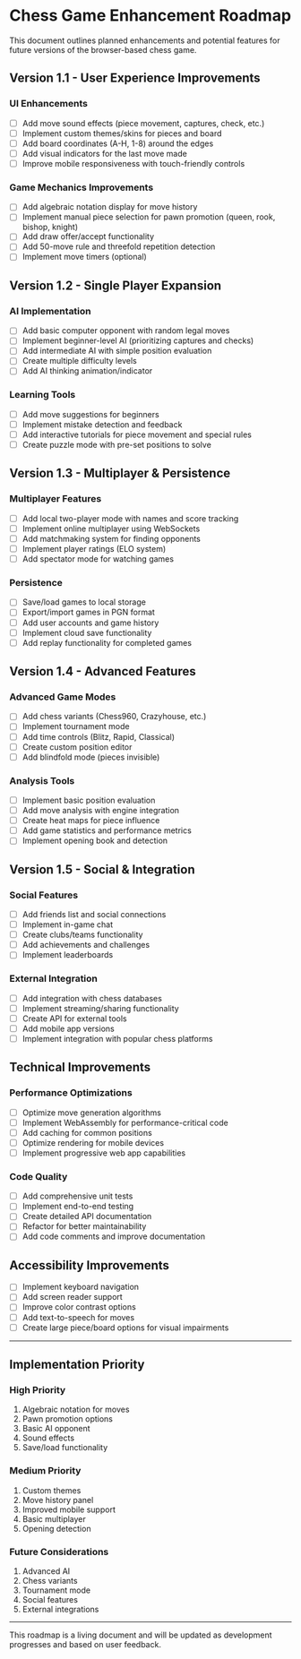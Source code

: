 # Chess Game Enhancement Roadmap

This document outlines planned enhancements and potential features for future versions of the browser-based chess game.

## Version 1.1 - User Experience Improvements

### UI Enhancements
- [ ] Add move sound effects (piece movement, captures, check, etc.)
- [ ] Implement custom themes/skins for pieces and board
- [ ] Add board coordinates (A-H, 1-8) around the edges
- [ ] Add visual indicators for the last move made
- [ ] Improve mobile responsiveness with touch-friendly controls

### Game Mechanics Improvements
- [ ] Add algebraic notation display for move history
- [ ] Implement manual piece selection for pawn promotion (queen, rook, bishop, knight)
- [ ] Add draw offer/accept functionality
- [ ] Add 50-move rule and threefold repetition detection
- [ ] Implement move timers (optional)

## Version 1.2 - Single Player Expansion

### AI Implementation
- [ ] Add basic computer opponent with random legal moves
- [ ] Implement beginner-level AI (prioritizing captures and checks)
- [ ] Add intermediate AI with simple position evaluation
- [ ] Create multiple difficulty levels
- [ ] Add AI thinking animation/indicator

### Learning Tools
- [ ] Add move suggestions for beginners
- [ ] Implement mistake detection and feedback
- [ ] Add interactive tutorials for piece movement and special rules
- [ ] Create puzzle mode with pre-set positions to solve

## Version 1.3 - Multiplayer & Persistence

### Multiplayer Features
- [ ] Add local two-player mode with names and score tracking
- [ ] Implement online multiplayer using WebSockets
- [ ] Add matchmaking system for finding opponents
- [ ] Implement player ratings (ELO system)
- [ ] Add spectator mode for watching games

### Persistence
- [ ] Save/load games to local storage
- [ ] Export/import games in PGN format
- [ ] Add user accounts and game history
- [ ] Implement cloud save functionality
- [ ] Add replay functionality for completed games

## Version 1.4 - Advanced Features

### Advanced Game Modes
- [ ] Add chess variants (Chess960, Crazyhouse, etc.)
- [ ] Implement tournament mode
- [ ] Add time controls (Blitz, Rapid, Classical)
- [ ] Create custom position editor
- [ ] Add blindfold mode (pieces invisible)

### Analysis Tools
- [ ] Implement basic position evaluation
- [ ] Add move analysis with engine integration
- [ ] Create heat maps for piece influence
- [ ] Add game statistics and performance metrics
- [ ] Implement opening book and detection

## Version 1.5 - Social & Integration

### Social Features
- [ ] Add friends list and social connections
- [ ] Implement in-game chat
- [ ] Create clubs/teams functionality
- [ ] Add achievements and challenges
- [ ] Implement leaderboards

### External Integration
- [ ] Add integration with chess databases
- [ ] Implement streaming/sharing functionality
- [ ] Create API for external tools
- [ ] Add mobile app versions
- [ ] Implement integration with popular chess platforms

## Technical Improvements

### Performance Optimizations
- [ ] Optimize move generation algorithms
- [ ] Implement WebAssembly for performance-critical code
- [ ] Add caching for common positions
- [ ] Optimize rendering for mobile devices
- [ ] Implement progressive web app capabilities

### Code Quality
- [ ] Add comprehensive unit tests
- [ ] Implement end-to-end testing
- [ ] Create detailed API documentation
- [ ] Refactor for better maintainability
- [ ] Add code comments and improve documentation

## Accessibility Improvements
- [ ] Implement keyboard navigation
- [ ] Add screen reader support
- [ ] Improve color contrast options
- [ ] Add text-to-speech for moves
- [ ] Create large piece/board options for visual impairments

---

## Implementation Priority

### High Priority
1. Algebraic notation for moves
2. Pawn promotion options
3. Basic AI opponent
4. Sound effects
5. Save/load functionality

### Medium Priority
1. Custom themes
2. Move history panel
3. Improved mobile support
4. Basic multiplayer
5. Opening detection

### Future Considerations
1. Advanced AI
2. Chess variants
3. Tournament mode
4. Social features
5. External integrations

---

This roadmap is a living document and will be updated as development progresses and based on user feedback.
